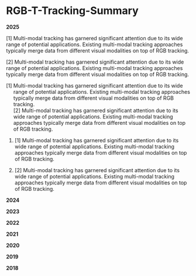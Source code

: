 # RGB-T-Tracking-Summary

**2025**

[1] Multi-modal tracking has garnered significant attention due to its wide range of potential applications. Existing multi-modal tracking approaches typically merge data from different visual modalities on top of RGB tracking.

[2] Multi-modal tracking has garnered significant attention due to its wide range of potential applications. Existing multi-modal tracking approaches typically merge data from different visual modalities on top of RGB tracking.

<p style="margin-left: 20px; text-indent: -20px;">
[1] Multi-modal tracking has garnered significant attention due to its wide range of potential applications. Existing multi-modal tracking approaches typically merge data from different visual modalities on top of RGB tracking.<br>
[2] Multi-modal tracking has garnered significant attention due to its wide range of potential applications. Existing multi-modal tracking approaches typically merge data from different visual modalities on top of RGB tracking.
</p>

1. [1] Multi-modal tracking has garnered significant attention due to its wide range of potential applications. Existing multi-modal tracking approaches typically merge data from different visual modalities on top of RGB tracking.

2. [2] Multi-modal tracking has garnered significant attention due to its wide range of potential applications. Existing multi-modal tracking approaches typically merge data from different visual modalities on top of RGB tracking.

**2024**

**2023**

**2022**

**2021**

**2020**

**2019**


**2018**
